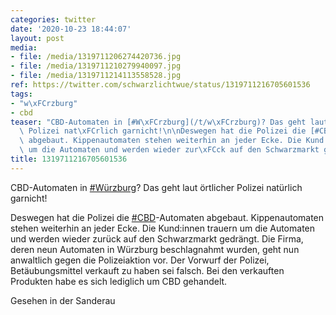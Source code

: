 ```yaml
---
categories: twitter
date: '2020-10-23 18:44:07'
layout: post
media:
- file: /media/1319711206274420736.jpg
- file: /media/1319711210279940097.jpg
- file: /media/1319711214113558528.jpg
ref: https://twitter.com/schwarzlichtwue/status/1319711216705601536
tags:
- "w\xFCrzburg"
- cbd
teaser: "CBD-Automaten in [#W\xFCrzburg](/t/w\xFCrzburg)? Das geht laut \xF6rtlicher\
  \ Polizei nat\xFCrlich garnicht!\n\nDeswegen hat die Polizei die [#CBD](/t/cbd)-Automaten\
  \ abgebaut. Kippenautomaten stehen weiterhin an jeder Ecke. Die Kund:innen trauern\
  \ um die Automaten und werden wieder zur\xFCck auf den Schwarzmarkt gedr\xE4ngt. "
title: 1319711216705601536
---
```

CBD-Automaten in [#Würzburg](/t/würzburg)? Das geht laut örtlicher Polizei natürlich garnicht!

Deswegen hat die Polizei die [#CBD](/t/cbd)-Automaten abgebaut. Kippenautomaten stehen weiterhin an jeder Ecke. Die Kund:innen trauern um die Automaten und werden wieder zurück auf den Schwarzmarkt gedrängt. 
Die Firma, deren neun Automaten in Würzburg beschlagnahmt wurden, geht nun anwaltlich gegen die Polizeiaktion vor. Der Vorwurf der Polizei, Betäubungsmittel verkauft zu haben sei falsch. Bei den verkauften Produkten habe es sich lediglich um CBD gehandelt.

Gesehen in der Sanderau